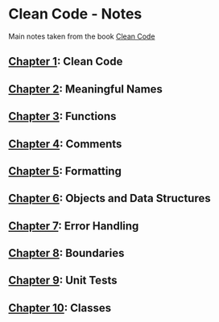# Clean Code - Notes

Main notes taken from the book [Clean Code](https://www.amazon.de/dp/0132350882/ref=cm_sw_em_r_mt_dp_U_Lu-wEbR4P412Q)

## [Chapter 1](./Chapter01): Clean Code
## [Chapter 2](./Chapter02): Meaningful Names
## [Chapter 3](./Chapter03): Functions
## [Chapter 4](./Chapter04): Comments
## [Chapter 5](./Chapter05): Formatting
## [Chapter 6](./Chapter06): Objects and Data Structures
## [Chapter 7](./Chapter07): Error Handling
## [Chapter 8](./Chapter08): Boundaries
## [Chapter 9](./Chapter09): Unit Tests
## [Chapter 10](./Chapter10): Classes
